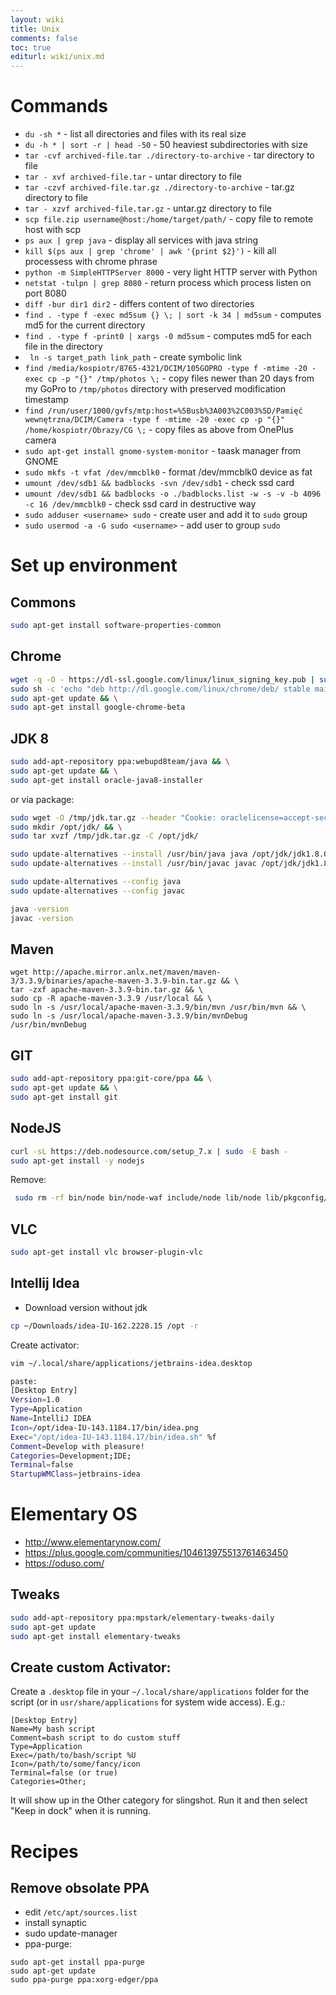 ```yaml
---
layout: wiki
title: Unix
comments: false
toc: true
editurl: wiki/unix.md
---
```


# Commands

* `du -sh *` - list all directories and files with its real size
* `du -h * | sort -r | head -50` - 50 heaviest subdirectories with size
* `tar -cvf archived-file.tar ./directory-to-archive` - tar directory to file
* `tar - xvf archived-file.tar` - untar directory to file
* `tar -czvf archived-file.tar.gz ./directory-to-archive` - tar.gz directory to file
* `tar - xzvf archived-file.tar.gz` - untar.gz directory to file
* `scp file.zip username@host:/home/target/path/` - copy file to remote host with scp
* `ps aux | grep java` - display all services with java string
* `kill $(ps aux | grep 'chrome' | awk '{print $2}')` - kill all processess with chrome phrase
* `python -m SimpleHTTPServer 8000` - very light HTTP server with Python
* `netstat -tulpn | grep 8080` - return process which process listen on port 8080
* `diff -bur dir1 dir2` - differs content of two directories
* `find . -type f -exec md5sum {} \; | sort -k 34 | md5sum` - computes md5 for the current directory
* `find . -type f -print0 | xargs -0 md5sum` - computes md5 for each file in the directory
* ` ln -s target_path link_path` - create symbolic link
* `find /media/kospiotr/8765-4321/DCIM/105GOPRO -type f -mtime -20 -exec cp -p "{}" /tmp/photos \;` - copy files newer than 20 days from my GoPro to ```/tmp/photos``` directory with preserved modification timestamp
* `find /run/user/1000/gvfs/mtp:host=%5Busb%3A003%2C003%5D/Pamięć wewnętrzna/DCIM/Camera -type f -mtime -20 -exec cp -p "{}" /home/kospiotr/Obrazy/CG \;` - copy files as above from OnePlus camera 
* `sudo apt-get install gnome-system-monitor` - taask manager from GNOME
* `sudo mkfs -t vfat /dev/mmcblk0` - format /dev/mmcblk0 device as fat
* `umount /dev/sdb1 && badblocks -svn /dev/sdb1` - check ssd card
* `umount /dev/sdb1 && badblocks -o ./badblocks.list -w -s -v -b 4096 -c 16 /dev/mmcblk0` - check ssd card in destructive way
* `sudo adduser <username> sudo` - create user and add it to `sudo` group
* `sudo usermod -a -G sudo <username>` - add user to group `sudo`

# Set up environment

## Commons

```bash
sudo apt-get install software-properties-common
```

## Chrome

```bash
wget -q -O - https://dl-ssl.google.com/linux/linux_signing_key.pub | sudo apt-key add - && \
sudo sh -c 'echo "deb http://dl.google.com/linux/chrome/deb/ stable main" >> /etc/apt/sources.list.d/google-chrome.list' && \
sudo apt-get update && \
sudo apt-get install google-chrome-beta
```

## JDK 8

```bash
sudo add-apt-repository ppa:webupd8team/java && \
sudo apt-get update && \
sudo apt-get install oracle-java8-installer
```
or via package:

```bash
sudo wget -O /tmp/jdk.tar.gz --header "Cookie: oraclelicense=accept-securebackup-cookie" http://download.oracle.com/otn-pub/java/jdk/8u73-b02/jdk-8u73-linux-x64.tar.gz && \
sudo mkdir /opt/jdk/ && \
sudo tar xvzf /tmp/jdk.tar.gz -C /opt/jdk/

sudo update-alternatives --install /usr/bin/java java /opt/jdk/jdk1.8.0_73/bin/java 100 &&
sudo update-alternatives --install /usr/bin/javac javac /opt/jdk/jdk1.8.0_73/bin/javac 100

sudo update-alternatives --config java
sudo update-alternatives --config javac

java -version
javac -version
```

## Maven

```
wget http://apache.mirror.anlx.net/maven/maven-3/3.3.9/binaries/apache-maven-3.3.9-bin.tar.gz && \
tar -zxf apache-maven-3.3.9-bin.tar.gz && \
sudo cp -R apache-maven-3.3.9 /usr/local && \
sudo ln -s /usr/local/apache-maven-3.3.9/bin/mvn /usr/bin/mvn && \
sudo ln -s /usr/local/apache-maven-3.3.9/bin/mvnDebug /usr/bin/mvnDebug
```

## GIT

```bash
sudo add-apt-repository ppa:git-core/ppa && \
sudo apt-get update && \
sudo apt-get install git
```

## NodeJS

```bash
curl -sL https://deb.nodesource.com/setup_7.x | sudo -E bash -
sudo apt-get install -y nodejs
```

Remove:

```bash
 sudo rm -rf bin/node bin/node-waf include/node lib/node lib/pkgconfig/nodejs.pc share/man/man1/node
 ```

## VLC

```bash
sudo apt-get install vlc browser-plugin-vlc
```

## Intellij Idea

* Download version without jdk

```bash
cp ~/Downloads/idea-IU-162.2228.15 /opt -r
```

Create activator:

```bash
vim ~/.local/share/applications/jetbrains-idea.desktop

paste:
[Desktop Entry]
Version=1.0
Type=Application
Name=IntelliJ IDEA
Icon=/opt/idea-IU-143.1184.17/bin/idea.png
Exec="/opt/idea-IU-143.1184.17/bin/idea.sh" %f
Comment=Develop with pleasure!
Categories=Development;IDE;
Terminal=false
StartupWMClass=jetbrains-idea
```

# Elementary OS

* http://www.elementarynow.com/
* https://plus.google.com/communities/104613975513761463450
* https://oduso.com/

## Tweaks

```bash
sudo add-apt-repository ppa:mpstark/elementary-tweaks-daily
sudo apt-get update
sudo apt-get install elementary-tweaks
```
## Create custom Activator:

Create a ```.desktop``` file in your ```~/.local/share/applications``` folder for the script (or in ```usr/share/applications``` for system wide access). E.g.:

```
[Desktop Entry]
Name=My bash script
Comment=bash script to do custom stuff
Type=Application
Exec=/path/to/bash/script %U
Icon=/path/to/some/fancy/icon
Terminal=false (or true)
Categories=Other;
```

It will show up in the Other category for slingshot. Run it and then select "Keep in dock" when it is running.


# Recipes

## Remove obsolate PPA

* edit ```/etc/apt/sources.list```
* install synaptic
* sudo update-manager
* ppa-purge:
```
sudo apt-get install ppa-purge
sudo apt-get update
sudo ppa-purge ppa:xorg-edger/ppa
```
